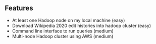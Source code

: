 ## Features

- At least one Hadoop node on my local machine (easy)
- Download Wikipedia 2020 edit histories into hadoop cluster (easy)
- Command line interface to run queries (medium)
- Multi-node Hadoop cluster using AWS (medium)